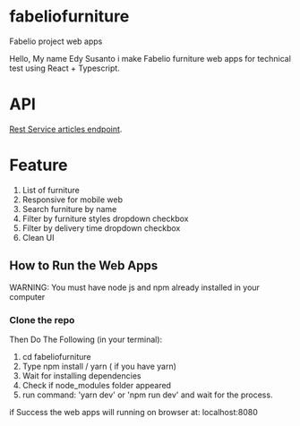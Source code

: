 # fabeliofurniture
Fabelio project web apps

Hello, My name Edy Susanto i make Fabelio furniture web apps for technical test using React + Typescript.

# API
[Rest Service articles endpoint](https://www.mocky.io/v2/5c9105cb330000112b649af8).

# Feature

1. List of furniture
2. Responsive for mobile web
3. Search furniture by name
4. Filter by furniture styles dropdown checkbox
5. Filter by delivery time dropdown checkbox
6. Clean UI

## How to Run the Web Apps
WARNING: You must have node js and npm already installed in your computer
### Clone the repo

Then Do The Following (in your terminal):
1. cd fabeliofurniture
2. Type npm install / yarn ( if you have yarn)
3. Wait for installing dependencies
4. Check if node_modules folder appeared
5. run command: 'yarn dev' or  'npm run dev' and wait for the process.


if Success the web apps will running on browser at: localhost:8080


